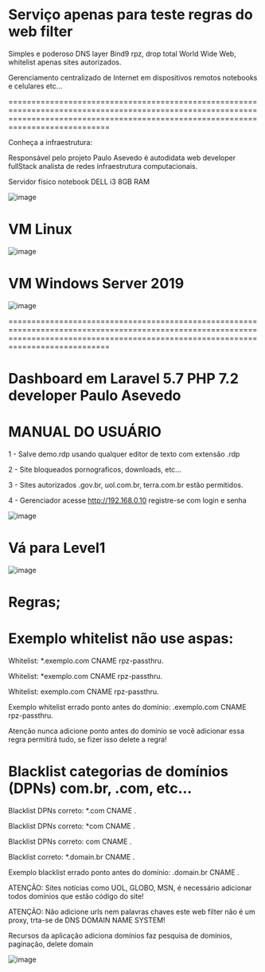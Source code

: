 #  Serviço apenas para teste regras do web filter 


Simples e poderoso DNS layer Bind9 rpz, drop total World Wide Web, whitelist apenas sites autorizados. 

Gerenciamento centralizado de Internet em dispositivos remotos notebooks e celulares etc...   


========================================================================================================================================================================================




Conheça a infraestrutura:  

Responsável pelo projeto Paulo Asevedo é autodidata web developer fullStack analista de redes infraestrutura computacionais.

Servidor físico notebook DELL i3 8GB RAM 

![image](https://user-images.githubusercontent.com/38859407/112074254-ad8aca80-8b54-11eb-9ace-bfa8a460ba60.png)
 
 


# VM Linux  

![image](https://user-images.githubusercontent.com/38859407/112075650-a87b4a80-8b57-11eb-9008-f4d7fe1d122a.png)
 




# VM Windows Server 2019 

![image](https://user-images.githubusercontent.com/38859407/112077149-9c44bc80-8b5a-11eb-9792-ba0a269144e1.png)



 ========================================================================================================================================================================================

# Dashboard em Laravel 5.7 PHP 7.2 developer Paulo Asevedo 
# MANUAL DO USUÁRIO



 1 - Salve demo.rdp usando qualquer editor de texto com extensão .rdp 

 2 - Site bloqueados pornograficos, downloads, etc...  

 3 - Sites autorizados .gov.br, uol.com.br, terra.com.br estão permitidos.

 4 - Gerenciador acesse http://192.168.0.10 registre-se com login e senha 

![image](https://user-images.githubusercontent.com/38859407/111921681-9ffe1380-8a74-11eb-82ba-35c5340a8ec4.png)
 


# Vá para Level1 


![image](https://user-images.githubusercontent.com/38859407/111920813-d2f1d880-8a6f-11eb-8d44-bf43c8d42a65.png)



# Regras; 

# Exemplo whitelist não use aspas:

Whitelist: *.exemplo.com CNAME rpz-passthru.

Whitelist: *exemplo.com CNAME rpz-passthru.

Whitelist: exemplo.com CNAME rpz-passthru.

Exemplo whitelist errado ponto antes do domínio: .exemplo.com CNAME rpz-passthru.

Atenção nunca adicione ponto antes do domínio se você adicionar essa regra permitirá tudo, se fizer isso delete a regra!   

# Blacklist categorias de domínios (DPNs) com.br, .com, etc... 

Blacklist DPNs correto:  *.com CNAME .

Blacklist DPNs correto:  *com CNAME .

Blacklist DPNs correto:  com CNAME .

Blacklist correto:  *.domain.br CNAME .

Exemplo blacklist errado ponto antes do domínio:  .domain.br CNAME .


ATENÇÃO: Sites notícias como UOL, GLOBO, MSN, é necessário adicionar todos domínios que estão código do site! 

ATENÇÃO: Não adicione urls nem palavras chaves este web filter não é um proxy, trta-se de DNS DOMAIN NAME SYSTEM!  

Recursos da aplicação adiciona domínios faz pesquisa de domínios, paginação, delete domain   


![image](https://user-images.githubusercontent.com/38859407/111920983-ed788180-8a70-11eb-904e-485a79f3cfc2.png)














 

